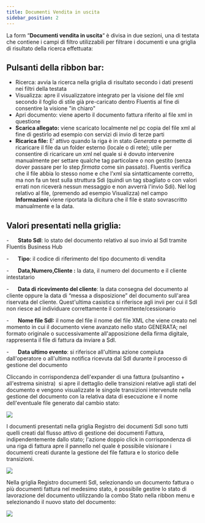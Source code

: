 ```yaml
---
title: Documenti Vendita in uscita
sidebar_position: 2
---
```


La form “**Documenti vendita in uscita**“ è divisa in due sezioni, una di testata che contiene i campi di filtro utilizzabili per filtrare i documenti e una griglia di risultato della ricerca effettuata:

## Pulsanti della ribbon bar:

- Ricerca: avvia la ricerca nella griglia di risultato secondo i dati presenti nei filtri della testata
- Visualizza: apre il visualizzatore integrato per la visione del file xml secondo il foglio di stile già pre-caricato dentro Fluentis al fine di consentire la visione "in chiaro"
- Apri documento: viene aperto il documento fattura riferito al file xml in questione
- **Scarica allegato:** viene scaricato localmente nel pc copia del file xml al fine di gestirlo ad esempio con servizi di invio di terze parti
- **Ricarica file:** E’ attivo quando la riga è in stato *Generata* e permette di ricaricare il file da un folder esterno (locale o di rete); utile per consentire di ricaricare un xml nel quale si è dovuto intervenire manualmente per settare qualche tag particolare o non gestito (senza dover passare per lo step *firmata* come sin passato).
Fluentis verifica che il file abbia lo stesso nome e che l’xml sia sintatticamente corretto, ma non fa un test sulla struttura Sdi (quindi un tag sbagliato o con valori errati non riceverà nessun messaggio e non avverrà l'invio Sdi). Nel log relativo al file, (premendo ad esempio Visualizza) nel campo **Informazioni** viene riportata la dicitura che il file è stato sovrascritto manualmente e la data.


## Valori presentati nella griglia:

-      **Stato SdI**: lo stato del documento relativo al suo invio al SdI tramite Fluentis Business Hub

-      **Tipo**: il codice di riferimento del tipo documento di vendita

-      **Data**,**Numero,Cliente :** la data, il numero del documento e il cliente intestatario

-      **Data di ricevimento del cliente**: la data consegna del documento al cliente oppure la data di “messa a disposizione” del documento sull'area riservata del cliente. Quest'ultima casistica si riferisce agli invii per cui il SdI non riesce ad individuare correttamente il committente/cessionario

-      **Nome file SdI:** il nome del file il nome del file XML che viene creato nel momento in cui il documento viene avanzato nello stato GENERATA; nel formato originale o successivamente all'apposizione della firma digitale, rappresenta il file di fattura da inviare a SdI.

-      **Data ultimo evento**: si riferisce all'ultima azione compiuta dall'operatore o all'ultima notifica ricevuta dal SdI durante il processo di gestione del documento

Cliccando in corrispondenza dell'expander di una fattura (pulsantino + all'estrema sinistra)  si apre il dettaglio delle transizioni relative agli stati del documento e vengono visualizzate le singole transizioni intervenute nella gestione del documento con la relativa data di esecuzione e il nome dell'eventuale file generato dal cambio stato:

![](/img/it-it/finance-area/sdi-documents/outgoing-sales-documents/image02.png)

I documenti presentati nella griglia Registro dei documenti SdI sono tutti quelli creati dal flusso attivo di gestione dei documenti Fattura, indipendentemente dallo stato; l'azione doppio click in corrispondenza di una riga di fattura apre il pannello  nel quale è possibile visionare i documenti creati durante la gestione del file fattura e lo storico delle transizioni.

![](/img/it-it/finance-area/sdi-documents/outgoing-sales-documents/image03.png)

Nella griglia Registro documenti SdI, selezionando un documento fattura o più documenti fattura nel medesimo stato, è possibile gestire lo stato di lavorazione del documento utilizzando la combo Stato nella ribbon menu e selezionando il nuovo stato del documento:

![](/img/it-it/finance-area/sdi-documents/outgoing-sales-documents/image04.png)







